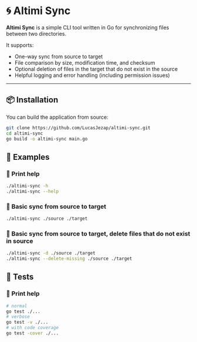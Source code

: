 # 🌀 Altimi Sync

**Altimi Sync** is a simple CLI tool written in Go for synchronizing files between two directories.

It supports:
- One-way sync from source to target
- File comparison by size, modification time, and checksum
- Optional deletion of files in the target that do not exist in the source
- Helpful logging and error handling (including permission issues)

---

## 📦 Installation

You can build the application from source:

```bash
git clone https://github.com/LucasJezap/altimi-sync.git
cd altimi-sync
go build -o altimi-sync main.go
```

## 📌 Examples

### 🔄 Print help

```bash
./altimi-sync -h
./altimi-sync --help
```

### 🔄 Basic sync from source to target

```bash
./altimi-sync ./source ./target
```

### 🔄 Basic sync from source to target, delete files that do not exist in source

```bash
./altimi-sync -d ./source ./target
./altimi-sync --delete-missing ./source ./target
```

## 🧪 Tests

### 🔄 Print help

```bash
# normal 
go test ./...
# verbose
go test -v ./...
# with code coverage
go test -cover ./...
```

